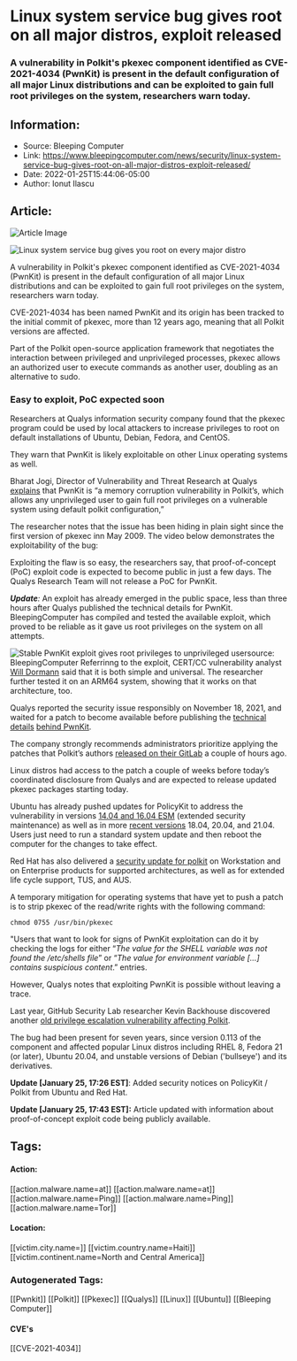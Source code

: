 # Linux system service bug gives root on all major distros, exploit released
### A vulnerability in Polkit's pkexec component identified as CVE-2021-4034 (PwnKit) is present in the default configuration of all major Linux distributions and can be exploited to gain full root privileges on the system, researchers warn today.

## Information:
+ Source: Bleeping Computer
+ Link: https://www.bleepingcomputer.com/news/security/linux-system-service-bug-gives-root-on-all-major-distros-exploit-released/
+ Date: 2022-01-25T15:44:06-05:00
+ Author: Ionut Ilascu


## Article:
![Article Image](https://www.bleepstatic.com/content/hl-images/2022/01/14/linux-security-headpic.jpg)

![Linux system service bug gives you root on every major distro](https://www.bleepstatic.com/content/hl-images/2022/01/14/linux-security-headpic.jpg)


A vulnerability in Polkit's pkexec component identified as CVE-2021-4034 (PwnKit) is present in the default configuration of all major Linux distributions and can be exploited to gain full root privileges on the system, researchers warn today.


CVE-2021-4034 has been named PwnKit and its origin has been tracked to the initial commit of pkexec, more than 12 years ago, meaning that all Polkit versions are affected.


Part of the Polkit open-source application framework that negotiates the interaction between privileged and unprivileged processes, pkexec allows an authorized user to execute commands as another user, doubling as an alternative to sudo.


### Easy to exploit, PoC expected soon


Researchers at Qualys information security company found that the pkexec program could be used by local attackers to increase privileges to root on default installations of Ubuntu, Debian, Fedora, and CentOS.


They warn that PwnKit is likely exploitable on other Linux operating systems as well.


Bharat Jogi, Director of Vulnerability and Threat Research at Qualys [explains](https://blog.qualys.com/vulnerabilities-threat-research/2022/01/25/pwnkit-local-privilege-escalation-vulnerability-discovered-in-polkits-pkexec-cve-2021-4034) that PwnKit is “a memory corruption vulnerability in Polkit’s, which allows any unprivileged user to gain full root privileges on a vulnerable system using default polkit configuration,”


The researcher notes that the issue has been hiding in plain sight since the first version of pkexec inn May 2009. The video below demonstrates the exploitability of the bug:



Exploiting the flaw is so easy, the researchers say, that proof-of-concept (PoC) exploit code is expected to become public in just a few days. The Qualys Research Team will not release a PoC for PwnKit.


***Update**:* An exploit has already emerged in the public space, less than three hours after Qualys published the technical details for PwnKit. BleepingComputer has compiled and tested the available exploit, which proved to be reliable as it gave us root privileges on the system on all attempts.



![Stable PwnKit exploit gives root privileges to unprivileged user](https://www.bleepstatic.com/images/news/u/1100723/2022/PwnKitExploit.png)source: BleepingComputer
Referrinng to the exploit, CERT/CC vulnerability analyst [Will Dormann](https://twitter.com/wdormann) said that it is both simple and universal. The researcher further tested it on an ARM64 system, showing that it works on that architecture, too.


Qualys reported the security issue responsibly on November 18, 2021, and waited for a patch to become available before publishing the [technical details](https://www.qualys.com/2022/01/25/cve-2021-4034/pwnkit.txt) [behind PwnKit](https://blog.qualys.com/vulnerabilities-threat-research/2022/01/25/pwnkit-local-privilege-escalation-vulnerability-discovered-in-polkits-pkexec-cve-2021-4034).


The company strongly recommends administrators prioritize applying the patches that Polkit’s authors [released on their GitLab](https://gitlab.freedesktop.org/polkit/polkit/-/commit/a2bf5c9c83b6ae46cbd5c779d3055bff81ded683) a couple of hours ago.


Linux distros had access to the patch a couple of weeks before today’s coordinated disclosure from Qualys and are expected to release updated pkexec packages starting today.


Ubuntu has already pushed updates for PolicyKit to address the vulnerability in versions [14.04 and 16.04 ESM](https://ubuntu.com/security/notices/USN-5252-2) (extended security maintenance) as well as in more [recent versions](https://ubuntu.com/security/notices/USN-5252-1) 18.04, 20.04, and 21.04. Users just need to run a standard system update and then reboot the computer for the changes to take effect.


Red Hat has also delivered a [security update for polkit](https://access.redhat.com/security/security-updates/#/?q=polkit&p=1&sort=portal_publication_date%20desc&rows=10&portal_advisory_type=Security%20Advisory&documentKind=PortalProduct) on Workstation and on Enterprise products for supported architectures, as well as for extended life cycle support, TUS, and AUS.


A temporary mitigation for operating systems that have yet to push a patch is to strip pkexec of the read/write rights with the following command:



```
chmod 0755 /usr/bin/pkexec
```

"Users that want to look for signs of PwnKit exploitation can do it by checking the logs for either “*The value for the SHELL variable was not found the /etc/shells file*” or “*The value for environment variable […] contains suspicious content*.” entries.


However, Qualys notes that exploiting PwnKit is possible without leaving a trace.


Last year, GitHub Security Lab researcher Kevin Backhouse discovered another [old privilege escalation vulnerability affecting Polkit](https://www.bleepingcomputer.com/news/security/linux-system-service-bug-lets-you-get-root-on-most-modern-distros/).


The bug had been present for seven years, since version 0.113 of the component and affected popular Linux distros including RHEL 8, Fedora 21 (or later), Ubuntu 20.04, and unstable versions of Debian ('bullseye') and its derivatives.


**Update [January 25, 17:26 EST]**: Added security notices on PolicyKit / Polkit from Ubuntu and Red Hat.


**Update [January 25, 17:43 EST]:** Article updated with information about proof-of-concept exploit code being publicly available.





## Tags:

#### Action:
[[action.malware.name=at]] [[action.malware.name=at]] [[action.malware.name=Ping]] [[action.malware.name=Ping]] [[action.malware.name=Tor]]

#### Location:
[[victim.city.name=]] [[victim.country.name=Haiti]] [[victim.continent.name=North and Central America]]

### Autogenerated Tags:
[[Pwnkit]] [[Polkit]] [[Pkexec]] [[Qualys]] [[Linux]] [[Ubuntu]] [[Bleeping Computer]]
#### CVE's
[[CVE-2021-4034]]

